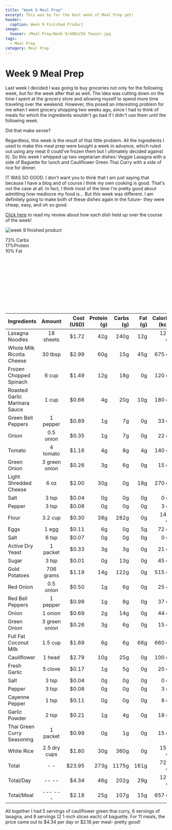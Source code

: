 ```yaml
---
title: "Week 9 Meal Prep"
excerpt: This was by far the best week of Meal Prep yet!
header:
  caption: Week 9 Finished Product
image:
  teaser: /Meal Prep/Week 9/400x250 Teaser.jpg
tags: 
  - Meal Prep
category: Meal Prep
---
```


# Week 9 Meal Prep

Last week I decided I was going to buy groceries not only for the following week, but for the week after that as well. The idea was cutting down on the time I spent at the grocery store and allowing myself to spend more time traveling over the weekend. However, this posed an interesting problem for me when I went grocery shopping two weeks ago, since I had to think of meals for which the ingredients wouldn't go bad if I didn't use them until the following week.

Did that make sense? 

Regardless, this week is the result of that little problem. All the ingredients I used to make this meal prep were bought a week in advance, which ruled out using any meat (I could've frozen them but I ultimately decided against it). So this week I whipped up two vegetarian dishes: Veggie Lasagna with a side of Baguette for lunch and Cauliflower Green Thai Curry with a side of rice for dinner. 

IT WAS SO GOOD. I don't want you to think that I am just saying that because I have a blog and of course I think my own cooking is good. That's not the case at all. In fact, I think most of the time I'm pretty good about admitting how mediocre my food is... But this week was different. I am definitely going to make both of these dishes again in the future- they were cheap, easy, and oh so good. 

[Click here](http://underwriteyourlife.com/meal%20prep/Week-9-Evaluation/) to read my review about how each dish held up over the course of the week!

![week 9 finished product](https://github.com/underwriteyourlife/underwriteyourlife/blob/master/images/Meal%20Prep/Week%209/Week%209.jpg?raw=true "Week 9 Finished Meal Prep")


<div class="c100 p73 big">
  <span>73% Carbs </span>
  <div class="slice">
    <div class="bar"></div>
    <div class="fill"></div>
  </div>
</div>

<div class="c100 p17 big">
  <span>17%Protein </span>
  <div class="slice">
    <div class="bar"></div>
    <div class="fill"></div>
  </div>
</div>

<div class="c100 p10 big">
  <span>10% Fat </span>
  <div class="slice">
    <div class="bar"></div>
    <div class="fill"></div>
  </div>
</div>

<br>
<br />
<br>
<br />
<br>
<br />
<br>
<br />
<br>
<br />

|	**Ingredients**	|	**Amount**		|	 **Cost (USD)** 	|	**Protein (g)**	|	**Carbs (g)**	|	**Fat (g)**	|	**Calories (kcal)**
|	:----------	|	:----------:		|	 ---------: 	|	 ---------: 	|	 ---------: 	|	 ---------: 	|	 ---------: 
|	Lasagna Noodles	|	18	sheets	|	 $1.72 	|	42g	|	240g	|	12g	|	1260 cal
|	Whole Milk Ricotta Cheese	|	30	tbsp	|	 $2.99 	|	60g	|	15g	|	45g	|	675 cal
|	Frozen Chopped Spinach	|	6	cup	|	 $1.49 	|	12g	|	18g	|	0g	|	120 cal
|	Roasted Garlic Marinara Sauce	|	1	cup	|	 $0.66 	|	4g	|	20g	|	10g	|	180 cal
|	Green Bell Peppers	|	1	pepper	|	 $0.89 	|	1g	|	7g	|	0g	|	33 cal
|	Onion	|	0.5	onion	|	 $0.35 	|	1g	|	7g	|	0g	|	22 cal
|	Tomato	|	4	tomato	|	 $1.16 	|	4g	|	8g	|	4g	|	140 cal
|	Green Onion	|	3	green onion	|	 $0.26 	|	3g	|	6g	|	0g	|	15 cal
|	Light Shredded Cheese	|	6	oz	|	 $2.00 	|	30g	|	0g	|	18g	|	270 cal
|	Salt	|	3	tsp	|	 $0.04 	|	0g	|	0g	|	0g	|	0 cal
|	Pepper	|	3	tsp	|	 $0.08 	|	0g	|	0g	|	0g	|	3 cal
|	Flour	|	3.2	cup	|	 $0.30 	|	38g	|	282g	|	0g	|	1408 cal
|	Eggs 	|	1	egg	|	 $0.11 	|	6g	|	0g	|	5g	|	72 cal
|	Salt	|	6	tsp	|	 $0.07 	|	0g	|	0g	|	0g	|	0 cal
|	Active Dry Yeast	|	1	packet	|	 $0.33 	|	3g	|	3g	|	0g	|	21 cal
|	Sugar	|	3	tsp	|	 $0.01 	|	0g	|	13g	|	0g	|	45 cal
|	Gold Potatoes	|	706	grams	|	 $1.19 	|	14g	|	122g	|	0g	|	515 cal
|	Red Onion	|	0.5	onion	|	 $0.50 	|	1g	|	6g	|	0g	|	25 cal
|	Red Bell Peppers	|	1	pepper	|	 $0.99 	|	1g	|	8g	|	0g	|	37 cal
|	Onion	|	1	onion	|	 $0.69 	|	2g	|	14g	|	0g	|	44 cal
|	Green Onion	|	3	green onion	|	 $0.26 	|	3g	|	6g	|	0g	|	15 cal
|	Full Fat Coconut Milk	|	1.5	cup	|	 $1.69 	|	6g	|	6g	|	66g	|	660 cal
|	Cauliflower 	|	1	head	|	 $2.79 	|	10g	|	25g	|	0g	|	100 cal
|	Fresh Garlic	|	5	clove	|	 $0.17 	|	1g	|	5g	|	0g	|	20 cal
|	Salt	|	3	tsp	|	 $0.04 	|	0g	|	0g	|	0g	|	0 cal
|	Pepper	|	3	tsp	|	 $0.08 	|	0g	|	0g	|	0g	|	3 cal
|	Cayenne Pepper	|	1	tsp	|	 $0.11 	|	0g	|	0g	|	0g	|	8 cal
|	Garlic Powder	|	2	tsp	|	 $0.21 	|	1g	|	4g	|	0g	|	18 cal
|	Thai Green Curry Seasoning	|	1	packet	|	 $0.99 	|	0g	|	1g	|	0g	|	15 cal
|	White Rice	|	2.5	dry cups	|	 $1.80 	|	30g	|	360g	|	0g	|	1500 cal
|	Total	|	-	-	|	 $23.95 	|	273g	|	1175g	|	161g	|	7224 cal
|	Total/Day	|	--	--	|	 $4.34 	|	46g	|	202g	|	29g	|	1238 cal
|	Total/Meal	|	---	---	|	 $2.18 	|	25g	|	107g	|	15g	|	657 cal

All together I had 5 servings of cauliflower green thai curry, 6 servings of lasagna, and 8 servings (2 1-inch slices each) of baguette. For 11 meals, the price came out to $4.34 per day or $2.18 per meal- pretty good! 
